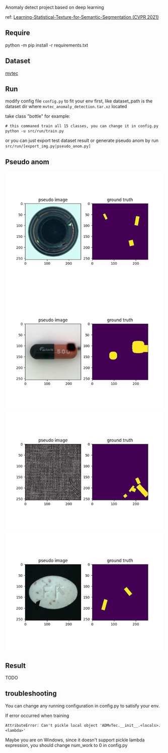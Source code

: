 Anomaly detect project based on deep learning

ref: [Learning-Statistical-Texture-for-Semantic-Segmentation (CVPR 2021)](https://openaccess.thecvf.com/content/CVPR2021/papers/Zhu_Learning_Statistical_Texture_for_Semantic_Segmentation_CVPR_2021_paper.pdf)

## Require

python -m pip install -r requirements.txt

## Dataset

[mvtec](ftp://guest:GU%2E205dldo@ftp.softronics.ch/mvtec_anomaly_detection/mvtec_anomaly_detection.tar.xz)

## Run

modify config file `config.py` to fit your env first, like dataset_path is the dataset dir where `mvtec_anomaly_detection.tar.xz` located

take class "bottle" for example:

```commandline
# this commaned train all 15 classes, you can change it in config.py
python -u src/run/train.py
```

or you can just export test dataset result or generate pseudo anom by run `src/run/[export_img.py|pseudo_anom.py]`

## Pseudo anom

![bottle](./images/pseudo_anom/bottle.png)
![capsule](./images/pseudo_anom/capsule.png)
![carpet](./images/pseudo_anom/carpet.png)
![pill](./images/pseudo_anom/pill.png)

## Result

TODO

## troubleshooting

You can change any running configuration in config.py to satisfy your env.

If error occurred when training

```commandline
AttributeError: Can't pickle local object 'ADMvTec.__init__.<locals>.<lambda>'
```
Maybe you are on Windows, since it doesn't support pickle lambda expression, you should change num_work to 0 in config.py